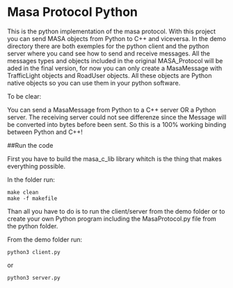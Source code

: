 # Masa Protocol Python

This is the python implementation of the masa protocol.
With this project you can send MASA objects from Python to C++ and viceversa.
In the demo directory there are both exemples for the python client and the python server where you cand 
see how to send and receive messages.
All the messages types and objects included in the original MASA_Protocol will be aded in the final version,
for now you can only create a MasaMessage with TrafficLight objects and RoadUser objects.
All these objects are Python native objects so you can use them in your python software.

To be clear:

You can send a MasaMessage from Python to a C++ server OR a Python server.
The receiving server could not see differenze since the Message will be converted into bytes before been sent.
So this is a 100% working binding between Python and C++!

##Run the code

First you have to build the masa_c_lib library whitch is the thing that makes everything possible.

In the folder run:

```
make clean
make -f makefile

```

Than all you have to do is to run the client/server from the demo folder or to create your own Python program 
including the MasaProtocol.py file from the python folder.

From the demo folder run:

```
python3 client.py

```

or

```
python3 server.py

```
